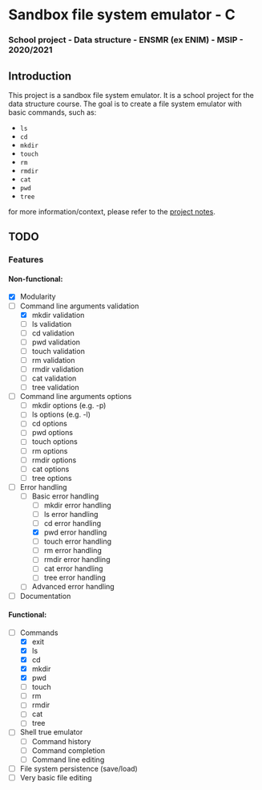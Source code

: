 # Sandbox file system emulator - C

### School project - Data structure - ENSMR (ex ENIM) - MSIP - 2020/2021

## Introduction

This project is a sandbox file system emulator. It is a school project for the data structure course. The goal is to
create a file system emulator with basic commands, such as:

- `ls`
- `cd`
- `mkdir`
- `touch`
- `rm`
- `rmdir`
- `cat`
- `pwd`
- `tree`

for more information/context, please refer to
the [project notes](https://github.com/Diettrich/sandbox-file-system/blob/master/note.md).

## TODO

### Features

#### Non-functional:

- [x] Modularity
- [ ] Command line arguments validation
    - [x] mkdir validation
    - [ ] ls validation
    - [ ] cd validation
    - [ ] pwd validation
    - [ ] touch validation
    - [ ] rm validation
    - [ ] rmdir validation
    - [ ] cat validation
    - [ ] tree validation
- [ ] Command line arguments options
    - [ ] mkdir options (e.g. -p)
    - [ ] ls options (e.g. -l)
    - [ ] cd options
    - [ ] pwd options
    - [ ] touch options
    - [ ] rm options
    - [ ] rmdir options
    - [ ] cat options
    - [ ] tree options
- [ ] Error handling
    - [ ] Basic error handling
        - [ ] mkdir error handling
        - [ ] ls error handling
        - [ ] cd error handling
        - [x] pwd error handling
        - [ ] touch error handling
        - [ ] rm error handling
        - [ ] rmdir error handling
        - [ ] cat error handling
        - [ ] tree error handling
    - [ ] Advanced error handling
- [ ] Documentation

#### Functional:

- [ ] Commands
    - [x] exit
    - [x] ls
    - [x] cd
    - [x] mkdir
    - [x] pwd
    - [ ] touch
    - [ ] rm
    - [ ] rmdir
    - [ ] cat
    - [ ] tree
- [ ] Shell true emulator
    - [ ] Command history
    - [ ] Command completion
    - [ ] Command line editing
- [ ] File system persistence (save/load)
- [ ] Very basic file editing

